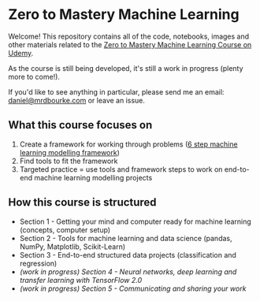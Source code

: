 # Zero to Mastery Machine Learning

Welcome! This repository contains all of the code, notebooks, images and other materials related to the [Zero to Mastery Machine Learning Course on Udemy](https://dbourke.link/ZTMMLFeb2020).

As the course is still being developed, it's still a work in progress (plenty more to come!).

If you'd like to see anything in particular, please send me an email: [daniel@mrdbourke.com](mailto:daniel@mrdbourke.com) or leave an issue.

## What this course focuses on

1. Create a framework for working through problems ([6 step machine learning modelling framework](https://github.com/mrdbourke/zero-to-mastery-ml/blob/master/section-1-getting-ready-for-machine-learning/a-6-step-framework-for-approaching-machine-learning-projects.md))
2. Find tools to fit the framework
3. Targeted practice = use tools and framework steps to work on end-to-end machine learning modelling projects 

## How this course is structured 

* Section 1 - Getting your mind and computer ready for machine learning (concepts, computer setup)
* Section 2 - Tools for machine learning and data science (pandas, NumPy, Matplotlib, Scikit-Learn)
* Section 3 - End-to-end structured data projects (classification and regression)
* *(work in progress) Section 4 - Neural networks, deep learning and transfer learning with TensorFlow 2.0*
* *(work in progress) Section 5 - Communicating and sharing your work*